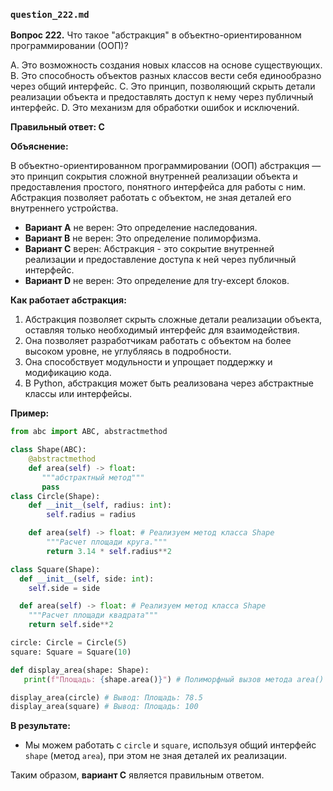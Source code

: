 ### `question_222.md`

**Вопрос 222.** Что такое "абстракция" в объектно-ориентированном программировании (ООП)?

A. Это возможность создания новых классов на основе существующих.
B. Это способность объектов разных классов вести себя единообразно через общий интерфейс.
C. Это принцип, позволяющий скрыть детали реализации объекта и предоставлять доступ к нему через публичный интерфейс.
D. Это механизм для обработки ошибок и исключений.

**Правильный ответ: C**

**Объяснение:**

В объектно-ориентированном программировании (ООП) абстракция — это принцип сокрытия сложной внутренней реализации объекта и предоставления простого, понятного интерфейса для работы с ним. Абстракция позволяет работать с объектом, не зная деталей его внутреннего устройства.

*  **Вариант A** не верен: Это определение наследования.
*   **Вариант B** не верен: Это определение полиморфизма.
*   **Вариант C** верен:  Абстракция - это сокрытие внутренней реализации и предоставление доступа к ней через публичный интерфейс.
*   **Вариант D** не верен: Это определение для try-except блоков.

**Как работает абстракция:**

1.  Абстракция позволяет скрыть сложные детали реализации объекта, оставляя только необходимый интерфейс для взаимодействия.
2.  Она позволяет разработчикам работать с объектом на более высоком уровне, не углубляясь в подробности.
3.  Она способствует модульности и упрощает поддержку и модификацию кода.
4. В Python, абстракция может быть реализована через абстрактные классы или интерфейсы.

**Пример:**
```python
from abc import ABC, abstractmethod

class Shape(ABC):
    @abstractmethod
    def area(self) -> float:
       """абстрактный метод"""
       pass
class Circle(Shape):
    def __init__(self, radius: int):
        self.radius = radius

    def area(self) -> float: # Реализуем метод класса Shape
        """Расчет площади круга."""
        return 3.14 * self.radius**2

class Square(Shape):
  def __init__(self, side: int):
    self.side = side

  def area(self) -> float: # Реализуем метод класса Shape
    """Расчет площади квадрата"""
    return self.side**2

circle: Circle = Circle(5)
square: Square = Square(10)

def display_area(shape: Shape):
   print(f"Площадь: {shape.area()}") # Полиморфный вызов метода area()

display_area(circle) # Вывод: Площадь: 78.5
display_area(square) # Вывод: Площадь: 100
```
**В результате:**

*  Мы можем работать с `circle` и `square`, используя общий интерфейс `shape` (метод `area`), при этом не зная деталей их реализации.

Таким образом, **вариант C** является правильным ответом.
